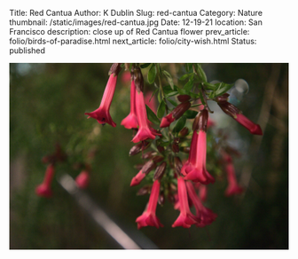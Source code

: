 Title: Red Cantua
Author: K Dublin
Slug: red-cantua
Category: Nature
thumbnail: /static/images/red-cantua.jpg
Date: 12-19-21
location: San Francisco
description: close up of Red Cantua flower
prev_article: folio/birds-of-paradise.html
next_article: folio/city-wish.html
Status: published

<img src="../static/images/red-cantua.jpg" alt="close up of Red Cantua flower" width=auto />
